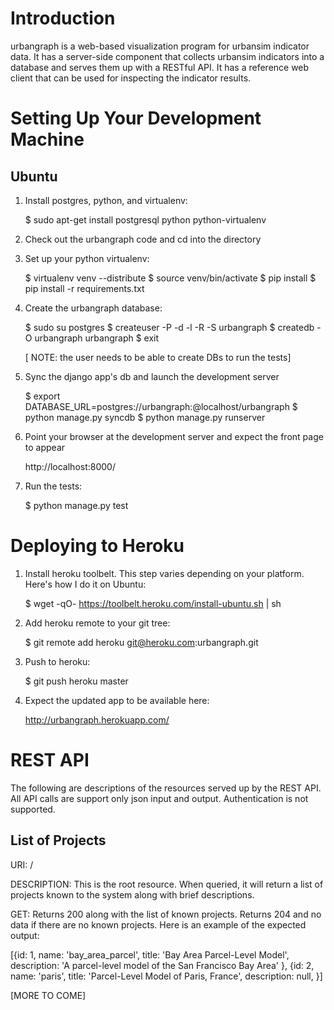 Introduction
============

urbangraph is a web-based visualization program for urbansim indicator data.
It has a server-side component that collects urbansim indicators into a
database and serves them up with a RESTful API.  It has a reference web client
that can be used for inspecting the indicator results.

Setting Up Your Development Machine
===================================

Ubuntu
------

1. Install postgres, python, and virtualenv:

   $ sudo apt-get install postgresql python python-virtualenv

2. Check out the urbangraph code and cd into the directory

3. Set up your python virtualenv:

   $ virtualenv venv --distribute
   $ source venv/bin/activate
   $ pip install
   $ pip install -r requirements.txt

4. Create the urbangraph database:

   $ sudo su postgres
   $ createuser -P -d -l -R -S urbangraph
   $ createdb -O urbangraph urbangraph
   $ exit

   [ NOTE: the user needs to be able to create DBs to run the tests]

5. Sync the django app's db and launch the development server

   $ export DATABASE_URL=postgres://urbangraph:<password>@localhost/urbangraph
   $ python manage.py syncdb
   $ python manage.py runserver

6. Point your browser at the development server and expect the front page to
   appear

   http://localhost:8000/

7. Run the tests:

   $ python manage.py test

Deploying to Heroku
===================

1. Install heroku toolbelt.  This step varies depending on your platform.
   Here's how I do it on Ubuntu:

   $ wget -qO- https://toolbelt.heroku.com/install-ubuntu.sh | sh

2. Add heroku remote to your git tree:

   $ git remote add heroku git@heroku.com:urbangraph.git

3. Push to heroku:

   $ git push heroku master

4. Expect the updated app to be available here:

   http://urbangraph.herokuapp.com/

REST API
========

The following are descriptions of the resources served up by the REST API.  All
API calls are support only json input and output.  Authentication is not
supported.

List of Projects
----------------
URI: /

DESCRIPTION: This is the root resource.  When queried, it will return a list of
projects known to the system along with brief descriptions.

GET: Returns 200 along with the list of known projects.  Returns 204 and no
data if there are no known projects.  Here is an example of the expected
output:

[{id: 1,
  name: 'bay_area_parcel',
  title: 'Bay Area Parcel-Level Model',
  description: 'A parcel-level model of the San Francisco Bay Area'
 },
 {id: 2,
  name: 'paris',
  title: 'Parcel-Level Model of Paris, France',
  description: null,
 }]

[MORE TO COME]
